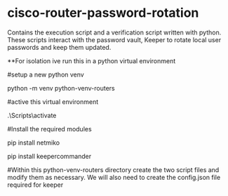 # cisco-router-password-rotation
Contains the execution script and a verification script written with python. These scripts interact with the password vault, Keeper to rotate local user passwords and keep them updated. 


**For isolation ive run this in a python virtual environment

#setup a new python venv

python -m venv python-venv-routers

#active this virtual environment

.\Scripts\activate

#Install the required modules

pip install netmiko

pip install keepercommander


#Within this python-venv-routers directory create the two script files and modify them as necessary. We will also need to create the config.json file required for keeper
